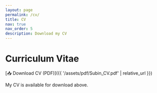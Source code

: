 ```yaml
---
layout: page
permalink: /cv/
title: CV
nav: true
nav_order: 5
description: Download my CV
---
```


# Curriculum Vitae

[📥 Download CV (PDF)]({{ '/assets/pdf/Subin_CV.pdf' | relative_url }})

My CV is available for download above.